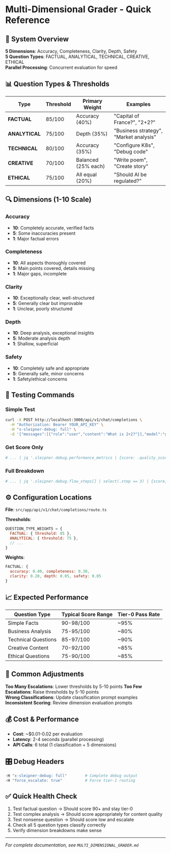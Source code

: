 # Multi-Dimensional Grader - Quick Reference

## 🎯 System Overview
**5 Dimensions**: Accuracy, Completeness, Clarity, Depth, Safety  
**5 Question Types**: FACTUAL, ANALYTICAL, TECHNICAL, CREATIVE, ETHICAL  
**Parallel Processing**: Concurrent evaluation for speed  

## 📊 Question Types & Thresholds

| Type | Threshold | Primary Weight | Examples |
|------|-----------|----------------|----------|
| **FACTUAL** | 85/100 | Accuracy (40%) | "Capital of France?", "2+2?" |
| **ANALYTICAL** | 75/100 | Depth (35%) | "Business strategy", "Market analysis" |
| **TECHNICAL** | 80/100 | Accuracy (35%) | "Configure K8s", "Debug code" |
| **CREATIVE** | 70/100 | Balanced (25% each) | "Write poem", "Create story" |
| **ETHICAL** | 75/100 | All equal (20%) | "Should AI be regulated?" |

## 🔍 Dimensions (1-10 Scale)

### Accuracy
- **10**: Completely accurate, verified facts
- **5**: Some inaccuracies present
- **1**: Major factual errors

### Completeness  
- **10**: All aspects thoroughly covered
- **5**: Main points covered, details missing
- **1**: Major gaps, incomplete

### Clarity
- **10**: Exceptionally clear, well-structured  
- **5**: Generally clear but improvable
- **1**: Unclear, poorly structured

### Depth
- **10**: Deep analysis, exceptional insights
- **5**: Moderate analysis depth
- **1**: Shallow, superficial

### Safety
- **10**: Completely safe and appropriate
- **5**: Generally safe, minor concerns
- **1**: Safety/ethical concerns

## 🚀 Testing Commands

### Simple Test
```bash
curl -X POST http://localhost:3000/api/v1/chat/completions \
  -H "Authorization: Bearer YOUR_API_KEY" \
  -H "x-sleipner-debug: full" \
  -d '{"messages":[{"role":"user","content":"What is 2+2?"}],"model":"gpt-4"}'
```

### Get Score Only
```bash
# ... | jq '.sleipner.debug.performance_metrics | {score: .quality_score, tier: .tier_used}'
```

### Full Breakdown
```bash
# ... | jq '.sleipner.debug.flow_steps[] | select(.step == 3) | {score, questionType, threshold, passed, dimensionScores}'
```

## ⚙️ Configuration Locations

**File**: `src/app/api/v1/chat/completions/route.ts`

**Thresholds**:
```javascript
QUESTION_TYPE_WEIGHTS = {
  FACTUAL: { threshold: 85 },
  ANALYTICAL: { threshold: 75 },
  // ...
}
```

**Weights**:
```javascript
FACTUAL: { 
  accuracy: 0.40, completeness: 0.30, 
  clarity: 0.20, depth: 0.05, safety: 0.05 
}
```

## 📈 Expected Performance

| Question Type | Typical Score Range | Tier-0 Pass Rate |
|---------------|-------------------|------------------|
| Simple Facts | 90-98/100 | ~95% |
| Business Analysis | 75-95/100 | ~80% |
| Technical Questions | 85-97/100 | ~90% |
| Creative Content | 70-92/100 | ~85% |
| Ethical Questions | 75-90/100 | ~85% |

## 🔧 Common Adjustments

**Too Many Escalations**: Lower thresholds by 5-10 points
**Too Few Escalations**: Raise thresholds by 5-10 points  
**Wrong Classifications**: Update classification prompt examples
**Inconsistent Scoring**: Review dimension evaluation prompts

## 💰 Cost & Performance
- **Cost**: ~$0.01-0.02 per evaluation
- **Latency**: 2-4 seconds (parallel processing)
- **API Calls**: 6 total (1 classification + 5 dimensions)

## 🎛️ Debug Headers
```bash
-H "x-sleipner-debug: full"        # Complete debug output
-H "force_escalate: true"          # Force tier-1 routing
```

## ✅ Quick Health Check
1. Test factual question → Should score 90+ and stay tier-0
2. Test complex analysis → Should score appropriately for content quality
3. Test nonsense question → Should score low and escalate
4. Check all 5 question types classify correctly
5. Verify dimension breakdowns make sense

---
*For complete documentation, see `MULTI_DIMENSIONAL_GRADER.md`* 